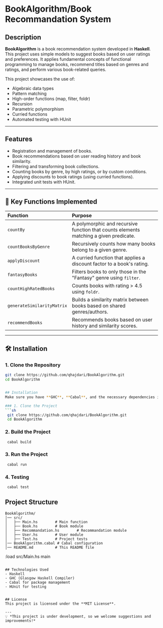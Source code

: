 # BookAlgorithm/Book Recommandation System


## Description
**BookAlgorithm** is a book recommendation system developed in **Haskell**. This project uses simple models to suggest books based on user ratings and preferences. 
It applies fundamental concepts of functional programming to manage books, recommend titles based on genres and ratings, and perform various book-related queries.

This project showcases the use of:
- Algebraic data types
- Pattern matching
- High-order functions (map, filter, foldr)
- Recursion
- Parametric polymorphism
- Curried functions
- Automated testing with HUnit

---

## Features
- Registration and management of books.
- Book recommendations based on user reading history and book similarity.
- Filtering and transforming book collections.
- Counting books by genre, by high ratings, or by custom conditions.
- Applying discounts to book ratings (using curried functions).
- Integrated unit tests with HUnit.

---

## 🔧 Key Functions Implemented

| Function | Purpose |
|:---------|:--------|
| `countBy` | A polymorphic and recursive function that counts elements matching a given predicate. |
| `countBooksByGenre` | Recursively counts how many books belong to a given genre. |
| `applyDiscount` | A curried function that applies a discount factor to a book's rating. |
| `fantasyBooks` | Filters books to only those in the "Fantasy" genre using `filter`. |
| `countHighRatedBooks` | Counts books with rating > 4.5 using `foldr`. |
| `generateSimilarityMatrix` | Builds a similarity matrix between books based on shared genres/authors. |
| `recommendBooks` | Recommends books based on user history and similarity scores. |

---

## 🛠 Installation

### 1. Clone the Repository
```bash
git clone https://github.com/qhajdari/BookAlgorithm.git
cd BookAlgorithm


## Installation
Make sure you have **GHC**, **Cabal**, and the necessary dependencies installed to run the project.

### 1. Clone the Project
```sh
 git clone https://github.com/qhajdari/BookAlgorithm.git
 cd BookAlgorithm
```

### 2. Build the Project
```sh
 cabal build
```

### 3. Run the Project
```sh
 cabal run
```

### 4. Testing
```sh
 cabal test
```

## Project Structure
```
BookAlgorithm/
│── src/
│   ├── Main.hs        # Main function
│   ├── Book.hs        # Book module
│   ├── Recommandation.hs        # Recommandation module    
│   ├── User.hs        # User module    
│   ├── Test.hs        # Project tests
│── BookAlgorithm.cabal # Cabal configuration
│── README.md          # This README file
```
:load src/Main.hs
main
```

## Technologies Used
- Haskell
- GHC (Glasgow Haskell Compiler)
- Cabal for package management
- HUnit for testing


## License
This project is licensed under the **MIT License**.

---
💡 *This project is under development, so we welcome suggestions and improvements!*

